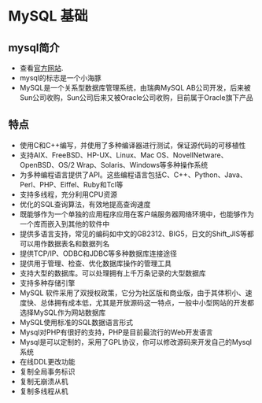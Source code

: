 # MySQL 基础

## mysql简介


- 查看[官方网站](https://www.mysql.com/). 
- mysql的标志是一个小海豚
- MySQL是一个关系型数据库管理系统，由瑞典MySQL AB公司开发，后来被Sun公司收购，Sun公司后来又被Oracle公司收购，目前属于Oracle旗下产品

## 特点
- 使用C和C++编写，并使用了多种编译器进行测试，保证源代码的可移植性
- 支持AIX、FreeBSD、HP-UX、Linux、Mac OS、NovellNetware、OpenBSD、OS/2 Wrap、Solaris、Windows等多种操作系统
- 为多种编程语言提供了API。这些编程语言包括C、C++、Python、Java、Perl、PHP、Eiffel、Ruby和Tcl等
- 支持多线程，充分利用CPU资源
- 优化的SQL查询算法，有效地提高查询速度
- 既能够作为一个单独的应用程序应用在客户端服务器网络环境中，也能够作为一个库而嵌入到其他的软件中
- 提供多语言支持，常见的编码如中文的GB2312、BIG5，日文的Shift_JIS等都可以用作数据表名和数据列名
- 提供TCP/IP、ODBC和JDBC等多种数据库连接途径
- 提供用于管理、检查、优化数据库操作的管理工具
- 支持大型的数据库。可以处理拥有上千万条记录的大型数据库
- 支持多种存储引擎
- MySQL 软件采用了双授权政策，它分为社区版和商业版，由于其体积小、速度快、总体拥有成本低，尤其是开放源码这一特点，一般中小型网站的开发都选择MySQL作为网站数据库
- MySQL使用标准的SQL数据语言形式
- Mysql对PHP有很好的支持，PHP是目前最流行的Web开发语言
- Mysql是可以定制的，采用了GPL协议，你可以修改源码来开发自己的Mysql系统
- 在线DDL更改功能
- 复制全局事务标识
- 复制无崩溃从机
- 复制多线程从机
